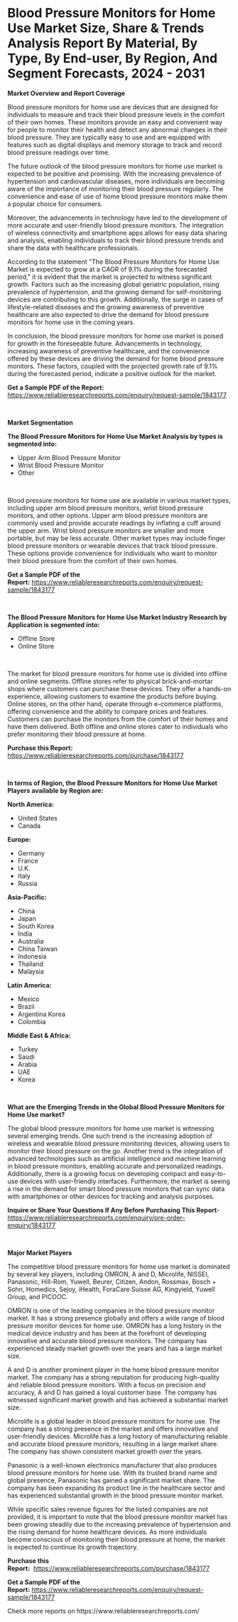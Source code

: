 <p><h1>Blood Pressure Monitors for Home Use Market Size, Share & Trends Analysis Report By Material, By Type, By End-user, By Region, And Segment Forecasts, 2024 - 2031</h1></p><p><strong>Market Overview and Report Coverage</strong></p>
<p><p>Blood pressure monitors for home use are devices that are designed for individuals to measure and track their blood pressure levels in the comfort of their own homes. These monitors provide an easy and convenient way for people to monitor their health and detect any abnormal changes in their blood pressure. They are typically easy to use and are equipped with features such as digital displays and memory storage to track and record blood pressure readings over time.</p><p>The future outlook of the blood pressure monitors for home use market is expected to be positive and promising. With the increasing prevalence of hypertension and cardiovascular diseases, more individuals are becoming aware of the importance of monitoring their blood pressure regularly. The convenience and ease of use of home blood pressure monitors make them a popular choice for consumers.</p><p>Moreover, the advancements in technology have led to the development of more accurate and user-friendly blood pressure monitors. The integration of wireless connectivity and smartphone apps allows for easy data sharing and analysis, enabling individuals to track their blood pressure trends and share the data with healthcare professionals.</p><p>According to the statement "The Blood Pressure Monitors for Home Use Market is expected to grow at a CAGR of 9.1% during the forecasted period," it is evident that the market is projected to witness significant growth. Factors such as the increasing global geriatric population, rising prevalence of hypertension, and the growing demand for self-monitoring devices are contributing to this growth. Additionally, the surge in cases of lifestyle-related diseases and the growing awareness of preventive healthcare are also expected to drive the demand for blood pressure monitors for home use in the coming years.</p><p>In conclusion, the blood pressure monitors for home use market is poised for growth in the foreseeable future. Advancements in technology, increasing awareness of preventive healthcare, and the convenience offered by these devices are driving the demand for home blood pressure monitors. These factors, coupled with the projected growth rate of 9.1% during the forecasted period, indicate a positive outlook for the market.</p></p>
<p><strong>Get a Sample PDF of the Report:</strong> <a href="https://www.reliableresearchreports.com/enquiry/request-sample/1843177">https://www.reliableresearchreports.com/enquiry/request-sample/1843177</a></p>
<p>&nbsp;</p>
<p><strong>Market Segmentation</strong></p>
<p><strong>The Blood Pressure Monitors for Home Use Market Analysis by types is segmented into:</strong></p>
<p><ul><li>Upper Arm Blood Pressure Monitor</li><li>Wrist Blood Pressure Monitor</li><li>Other</li></ul></p>
<p>&nbsp;</p>
<p><p>Blood pressure monitors for home use are available in various market types, including upper arm blood pressure monitors, wrist blood pressure monitors, and other options. Upper arm blood pressure monitors are commonly used and provide accurate readings by inflating a cuff around the upper arm. Wrist blood pressure monitors are smaller and more portable, but may be less accurate. Other market types may include finger blood pressure monitors or wearable devices that track blood pressure. These options provide convenience for individuals who want to monitor their blood pressure from the comfort of their own homes.</p></p>
<p><strong>Get a Sample PDF of the Report:</strong>&nbsp;<a href="https://www.reliableresearchreports.com/enquiry/request-sample/1843177">https://www.reliableresearchreports.com/enquiry/request-sample/1843177</a></p>
<p>&nbsp;</p>
<p><strong>The Blood Pressure Monitors for Home Use Market Industry Research by Application is segmented into:</strong></p>
<p><ul><li>Offline Store</li><li>Online Store</li></ul></p>
<p>&nbsp;</p>
<p><p>The market for blood pressure monitors for home use is divided into offline and online segments. Offline stores refer to physical brick-and-mortar shops where customers can purchase these devices. They offer a hands-on experience, allowing customers to examine the products before buying. Online stores, on the other hand, operate through e-commerce platforms, offering convenience and the ability to compare prices and features. Customers can purchase the monitors from the comfort of their homes and have them delivered. Both offline and online stores cater to individuals who prefer monitoring their blood pressure at home.</p></p>
<p><strong>Purchase this Report:</strong>&nbsp; <a href="https://www.reliableresearchreports.com/purchase/1843177">https://www.reliableresearchreports.com/purchase/1843177</a></p>
<p>&nbsp;</p>
<p><strong>In terms of Region, the Blood Pressure Monitors for Home Use Market Players available by Region are:</strong></p>
<p>
    <p> <strong> North America: </strong>
        <ul>
            <li>United States</li>
            <li>Canada</li>
        </ul>
        </p> 
    <p> <strong> Europe: </strong>
        <ul>
            <li>Germany</li>
            <li>France</li>
            <li>U.K.</li>
            <li>Italy</li>
            <li>Russia</li>
        </ul>
        </p> 
    <p> <strong> Asia-Pacific: </strong>
        <ul>
            <li>China</li>
            <li>Japan</li>
            <li>South Korea</li>
            <li>India</li>
            <li>Australia</li>
            <li>China Taiwan</li>
            <li>Indonesia</li>
            <li>Thailand</li>
            <li>Malaysia</li>
        </ul>
        </p> 
    <p> <strong> Latin America: </strong>
        <ul>
            <li>Mexico</li>
            <li>Brazil</li>
            <li>Argentina Korea</li>
            <li>Colombia</li>
        </ul>
        </p> 
    <p> <strong> Middle East & Africa: </strong>
        <ul>
            <li>Turkey</li>
            <li>Saudi</li>
            <li>Arabia</li>
            <li>UAE</li>
            <li>Korea</li>
        </ul>
    </p>
    </p>
<p>&nbsp;</p>
<p><strong>What are the Emerging Trends in the Global Blood Pressure Monitors for Home Use market?</strong></p>
<p><p>The global blood pressure monitors for home use market is witnessing several emerging trends. One such trend is the increasing adoption of wireless and wearable blood pressure monitoring devices, allowing users to monitor their blood pressure on the go. Another trend is the integration of advanced technologies such as artificial intelligence and machine learning in blood pressure monitors, enabling accurate and personalized readings. Additionally, there is a growing focus on developing compact and easy-to-use devices with user-friendly interfaces. Furthermore, the market is seeing a rise in the demand for smart blood pressure monitors that can sync data with smartphones or other devices for tracking and analysis purposes.</p></p>
<p><strong>Inquire or Share Your Questions If Any Before Purchasing This Report</strong>- <a href="https://www.reliableresearchreports.com/enquiry/pre-order-enquiry/1843177">https://www.reliableresearchreports.com/enquiry/pre-order-enquiry/1843177</a></p>
<p>&nbsp;</p>
<p><strong>Major Market Players</strong></p>
<p><p>The competitive blood pressure monitors for home use market is dominated by several key players, including OMRON, A and D, Microlife, NISSEI, Panasonic, Hill-Rom, Yuwell, Beurer, Citizen, Andon, Rossmax, Bosch + Sohn, Homedics, Sejoy, iHealth, ForaCare Suisse AG, Kingyield, Yuwell Group, and PICOOC.</p><p>OMRON is one of the leading companies in the blood pressure monitor market. It has a strong presence globally and offers a wide range of blood pressure monitor devices for home use. OMRON has a long history in the medical device industry and has been at the forefront of developing innovative and accurate blood pressure monitors. The company has experienced steady market growth over the years and has a large market size.</p><p>A and D is another prominent player in the home blood pressure monitor market. The company has a strong reputation for producing high-quality and reliable blood pressure monitors. With a focus on precision and accuracy, A and D has gained a loyal customer base. The company has witnessed significant market growth and has achieved a substantial market size.</p><p>Microlife is a global leader in blood pressure monitors for home use. The company has a strong presence in the market and offers innovative and user-friendly devices. Microlife has a long history of manufacturing reliable and accurate blood pressure monitors, resulting in a large market share. The company has shown consistent market growth over the years.</p><p>Panasonic is a well-known electronics manufacturer that also produces blood pressure monitors for home use. With its trusted brand name and global presence, Panasonic has gained a significant market share. The company has been expanding its product line in the healthcare sector and has experienced substantial growth in the blood pressure monitor market.</p><p>While specific sales revenue figures for the listed companies are not provided, it is important to note that the blood pressure monitor market has been growing steadily due to the increasing prevalence of hypertension and the rising demand for home healthcare devices. As more individuals become conscious of monitoring their blood pressure at home, the market is expected to continue its growth trajectory.</p></p>
<p><strong>Purchase this Report:</strong>&nbsp;&nbsp;<a href="https://www.reliableresearchreports.com/purchase/1843177">https://www.reliableresearchreports.com/purchase/1843177</a></p>
<p></p>
<p><strong>Get a Sample PDF of the Report:</strong>&nbsp;<a href="https://www.reliableresearchreports.com/enquiry/request-sample/1843177">https://www.reliableresearchreports.com/enquiry/request-sample/1843177</a></p>
<p>Check more reports on https://www.reliableresearchreports.com/</p>